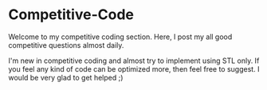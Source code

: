 # Competitive-Code

Welcome to my competitive coding section. Here, I post my all good competitive questions almost daily.

I'm new in competitive coding and almost try to implement using STL only. If you feel any kind of code can be optimized more, then feel free to suggest.
I would be very glad to get helped ;)
